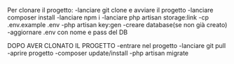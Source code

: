 Per clonare il progetto: -lanciare git clone e avviare il progetto -lanciare composer install -lanciare npm i -lanciare php artisan storage:link -cp .env.example .env -php artisan key:gen -creare database(se non già creato) -aggiornare .env con nome e pass del DB

DOPO AVER CLONATO IL PROGETTO -entrare nel progetto -lanciare git pull -aprire progetto -composer update/install -php artisan migrate